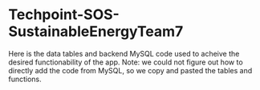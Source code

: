 # Techpoint-SOS-SustainableEnergyTeam7

Here is the data tables and backend MySQL code used to acheive the desired functionability of the app.
Note: we could not figure out how to directly add the code from MySQL, so we copy and pasted the tables and functions.
